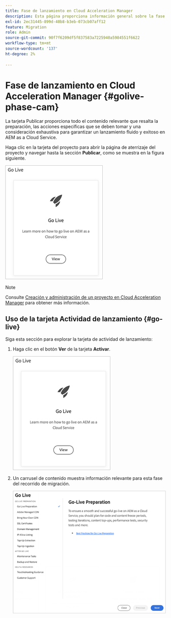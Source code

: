 ```yaml
---
title: Fase de lanzamiento en Cloud Acceleration Manager
description: Esta página proporciona información general sobre la fase de lanzamiento en Cloud Acceleration Manager.
exl-id: 2ec31445-899d-40b8-b3eb-073cb07aff12
feature: Migration
role: Admin
source-git-commit: 90f7f6209df5f837583a7225940a5984551f6622
workflow-type: tm+mt
source-wordcount: '137'
ht-degree: 2%

---
```


# Fase de lanzamiento en Cloud Acceleration Manager {#golive-phase-cam}

La tarjeta Publicar proporciona todo el contenido relevante que resalta la preparación, las acciones específicas que se deben tomar y una consideración exhaustiva para garantizar un lanzamiento fluido y exitoso en AEM as a Cloud Service.

Haga clic en la tarjeta del proyecto para abrir la página de aterrizaje del proyecto y navegar hasta la sección **Publicar**, como se muestra en la figura siguiente.

![imagen](/help/journey-migration/cloud-acceleration-manager/assets/golive-1.png)

>[!NOTE]
>Consulte [Creación y administración de un proyecto en Cloud Acceleration Manager](https://experienceleague.adobe.com/docs/experience-manager-cloud-service/moving/cloud-acceleration-manager/using-cam/getting-started-cam.html#create-project) para obtener más información.


## Uso de la tarjeta Actividad de lanzamiento {#go-live}

Siga esta sección para explorar la tarjeta de actividad de lanzamiento:

1. Haga clic en el botón **Ver** de la tarjeta **Activar**.

   ![imagen](/help/journey-migration/cloud-acceleration-manager/assets/golive-1.png)

1. Un carrusel de contenido muestra información relevante para esta fase del recorrido de migración.

   ![imagen](/help/journey-migration/cloud-acceleration-manager/assets/golive-2.png)
